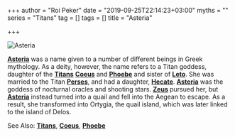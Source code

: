 +++
author = "Roi Peker"
date = "2019-09-25T22:14:23+03:00"
myths = ""
series = "Titans"
tag = []
tags = []
title = "Asteria"

+++

![Asteria](https://www.greekmythology.com/images/mythology/asteria_image_143.jpg)

[**Asteria**](https://www.greekmythology.com/Titans/Asteria/asteria.html "Asteria") was a name given to a number of different beings in Greek mythology. As a deity, however, the name refers to a Titan goddess, daughter of the [**Titans**](https://www.greekmythology.com/Titans/titans.html "Titans") [**Coeus**](https://www.greekmythology.com/Titans/Coeus/coeus.html "Coeus") and [**Phoebe**](https://www.greekmythology.com/Titans/Phoebe/phoebe.html "Phoebe") and sister of [**Leto**](https://www.greekmythology.com/Myths/The_Myths/Zeus's_Lovers/Leto/leto.html "Leto"). She was married to the Titan [**Perses**](https://www.greekmythology.com/Titans/Perses/perses.html "Perses"), and had a daughter, [**Hecate**](https://www.greekmythology.com/Other_Gods/Hecate/hecate.html "Hecate"). [**Asteria**](https://www.greekmythology.com/Titans/Asteria/asteria.html "Asteria") was the goddess of nocturnal oracles and shooting stars. [**Zeus**](https://www.greekmythology.com/Olympians/Zeus/zeus.html "Zeus") pursued her, but [**Asteria**](https://www.greekmythology.com/Titans/Asteria/asteria.html "Asteria") instead turned into a quail and fell into the Aegean to escape. As a result, she transformed into Ortygia, the quail island, which was later linked to the island of Delos.

See Also: [**Titans**](https://www.greekmythology.com/Titans/titans.html "Titans"), [**Coeus**](https://www.greekmythology.com/Titans/Coeus/coeus.html "Coeus"), [**Phoebe**](https://www.greekmythology.com/Titans/Phoebe/phoebe.html "Phoebe")